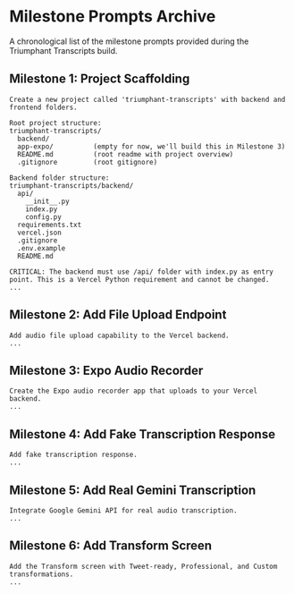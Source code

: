 # Milestone Prompts Archive

A chronological list of the milestone prompts provided during the Triumphant Transcripts build.

## Milestone 1: Project Scaffolding
```
Create a new project called 'triumphant-transcripts' with backend and frontend folders.

Root project structure:
triumphant-transcripts/
  backend/
  app-expo/          (empty for now, we'll build this in Milestone 3)
  README.md          (root readme with project overview)
  .gitignore         (root gitignore)

Backend folder structure:
triumphant-transcripts/backend/
  api/
    __init__.py
    index.py
    config.py
  requirements.txt
  vercel.json
  .gitignore
  .env.example
  README.md

CRITICAL: The backend must use /api/ folder with index.py as entry point. This is a Vercel Python requirement and cannot be changed.
...
```

## Milestone 2: Add File Upload Endpoint
```
Add audio file upload capability to the Vercel backend.
...
```

## Milestone 3: Expo Audio Recorder
```
Create the Expo audio recorder app that uploads to your Vercel backend.
...
```

## Milestone 4: Add Fake Transcription Response
```
Add fake transcription response.
...
```

## Milestone 5: Add Real Gemini Transcription
```
Integrate Google Gemini API for real audio transcription.
...
```

## Milestone 6: Add Transform Screen
```
Add the Transform screen with Tweet-ready, Professional, and Custom transformations.
...
```
